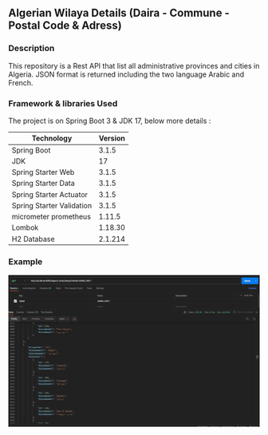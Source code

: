 ## Algerian Wilaya Details (Daira - Commune - Postal Code & Adress)

### Description

This repository is a Rest API that list all administrative provinces and cities in Algeria.
JSON format is returned including the two language Arabic and French.

### Framework & libraries Used

The project is on Spring Boot 3 & JDK 17, below more details :

| Technology                | Version |
|---------------------------|---------|
| Spring Boot               | 3.1.5   |
| JDK                       | 17      |
| Spring Starter Web        | 3.1.5   |
| Spring Starter Data       | 3.1.5   |
| Spring Starter Actuator   | 3.1.5   |
| Spring Starter Validation | 3.1.5   |
| micrometer prometheus     | 1.11.5  |
| Lombok                    | 1.18.30 |
| H2 Database               | 2.1.214 |


### Example

![AlgeriaCities.png](AlgeriaCities.png)
